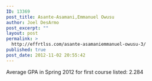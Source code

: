 ```yaml
---
ID: 13369
post_title: Asante-Asamani,Emmanuel Owusu
author: Joel DesArmo
post_excerpt: ""
layout: post
permalink: >
  http://effrtlss.com/asante-asamaniemmanuel-owusu-3/
published: true
post_date: 2012-11-02 20:55:42
---
```

<p>Average GPA in Spring 2012 for first course listed: 2.284</p>